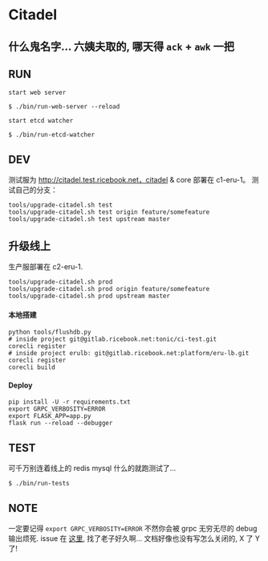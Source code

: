 # Citadel

## 什么鬼名字... 六姨夫取的, 哪天得 `ack` + `awk` 一把

## RUN

```shell
start web server

$ ./bin/run-web-server --reload

start etcd watcher

$ ./bin/run-etcd-watcher
```

## DEV

测试服为 http://citadel.test.ricebook.net，citadel & core 部署在 c1-eru-1。
测试自己的分支：

```shell
tools/upgrade-citadel.sh test
tools/upgrade-citadel.sh test origin feature/somefeature
tools/upgrade-citadel.sh test upstream master
```

## 升级线上

生产服部署在 c2-eru-1.

```shell
tools/upgrade-citadel.sh prod
tools/upgrade-citadel.sh prod origin feature/somefeature
tools/upgrade-citadel.sh prod upstream master
```

#### 本地搭建

```shell
python tools/flushdb.py
# inside project git@gitlab.ricebook.net:tonic/ci-test.git
corecli register
# inside project erulb: git@gitlab.ricebook.net:platform/eru-lb.git
corecli register
corecli build
```

#### Deploy

```shell
pip install -U -r requirements.txt
export GRPC_VERBOSITY=ERROR
export FLASK_APP=app.py
flask run --reload --debugger
```

## TEST

可千万别连着线上的 redis mysql 什么的就跑测试了...

```shell
$ ./bin/run-tests
```

## NOTE

一定要记得 `export GRPC_VERBOSITY=ERROR` 不然你会被 grpc 无穷无尽的 debug 输出烦死. issue 在 [这里](https://github.com/grpc/grpc/issues/6584), 找了老子好久啊... 文档好像也没有写怎么关闭的, X 了 Y 了!
